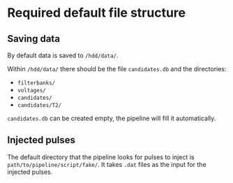 # Required default file structure

## Saving data
By default data is saved to ```/hdd/data/```.

Within ```/hdd/data/``` there should be the file ```candidates.db``` and the directories:
 - ```filterbanks/```
 - ```voltages/```
 - ```candidates/```
 - ```candidates/T2/```

```candidates.db``` can be created empty, the pipeline will fill it automatically.

## Injected pulses
The default directory that the pipeline looks for pulses to inject is ```path/to/pipeline/script/fake/```. It takes ```.dat``` files as the input for the injected pulses.